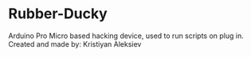 # Rubber-Ducky
Arduino Pro Micro based hacking device, used to run scripts on plug in. Created and made by: Kristiyan Aleksiev
